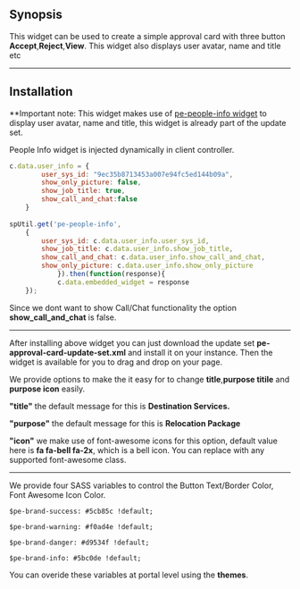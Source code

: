 ## Synopsis

This widget can be used to create a simple approval card with three button **Accept**,**Reject**,**View**. This widget also displays user avatar, name and title etc

***

## Installation

**Important note: This widget makes use of [pe-people-info widget](https://gitlab.com/dev-practice/platexp-widget-library/tree/master/pe-people-info) to display user avatar, name and title, this widget is already part of the update set.

People Info widget is injected dynamically in client controller.

```javascript
c.data.user_info = {
		user_sys_id: "9ec35b8713453a007e94fc5ed144b09a",
		show_only_picture: false,
		show_job_title: true,
		show_call_and_chat:false
	}
	
spUtil.get('pe-people-info',
	{
		user_sys_id: c.data.user_info.user_sys_id,
		show_job_title: c.data.user_info.show_job_title,
		show_call_and_chat: c.data.user_info.show_call_and_chat,
		show_only_picture: c.data.user_info.show_only_picture
			}).then(function(response){
			c.data.embedded_widget = response
	});
```

Since we dont want to show Call/Chat functionality the option **show_call_and_chat** is false.


***


After installing above widget you can just download the update set **pe-approval-card-update-set.xml** and install it on your instance. Then the widget is available for you to drag and drop on your page.

We provide options to make the it easy for to change **title**,**purpose titile** and **purpose icon** easily.

**"title"** the default message for this is **Destination Services.**

**"purpose"** the default message for this is **Relocation Package**

**"icon"** we make use of font-awesome icons for this option, default value here is **fa fa-bell fa-2x**, which is a bell icon. You can replace with any supported font-awesome class.

***

We provide four SASS variables to control the Button Text/Border Color, Font Awesome Icon Color.

`$pe-brand-success: #5cb85c !default;`

`$pe-brand-warning: #f0ad4e !default;`

`$pe-brand-danger: #d9534f !default;`

`$pe-brand-info: #5bc0de !default;`



You can overide these variables at portal level using the **themes**.





